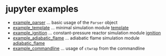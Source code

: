 # jupyter examples

 * [example_parser](example_parser.ipynb) ... basic usage of the `Parser` object
 * [example_template](example_template.ipynb) ... minimal simulation module [template](../modules/template.py)
 * [example_ignition](example_ignition.ipynb) ... constant-pressure reactor simulation module [ignition](../modules/ignition.py)
 * [example_adiabatic_flame](example_adiabatic_flame.ipynb) ... adiabatic flame simulation module [adiabatic_flame](../modules/adiabatic_flame.py) 
 * [example_commandline](example_commandline.ipynb) ... usage of `ctwrap` from the commandline
